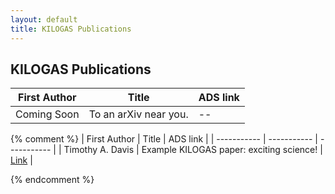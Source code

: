 ```yaml
---
layout: default
title: KILOGAS Publications
---
```


## KILOGAS Publications
| First Author      		| Title                  	   | ADS link 						|
| ----------- 				| ----------- 				   | ----------- 				   |
| Coming Soon 	| To an arXiv near you.       | -- |

{% comment %} 
| First Author      		| Title                  	   | ADS link 						|
| ----------- 				| ----------- 				   | ----------- 				   |
| Timothy A. Davis 	| Example KILOGAS paper: exciting science!       | [Link](https://ui.adsabs.harvard.edu/abs/2019MNRAS.483.2251Z/abstract) |

{% endcomment %}



